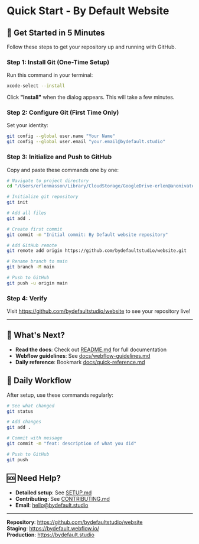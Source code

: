 # Quick Start - By Default Website

## 🚀 Get Started in 5 Minutes

Follow these steps to get your repository up and running with GitHub.

### Step 1: Install Git (One-Time Setup)

Run this command in your terminal:
```bash
xcode-select --install
```

Click **"Install"** when the dialog appears. This will take a few minutes.

### Step 2: Configure Git (First Time Only)

Set your identity:
```bash
git config --global user.name "Your Name"
git config --global user.email "your.email@bydefault.studio"
```

### Step 3: Initialize and Push to GitHub

Copy and paste these commands one by one:

```bash
# Navigate to project directory
cd "/Users/erlenmasson/Library/CloudStorage/GoogleDrive-erlen@anonivate.com/Shared drives/Studio/03 Branding/ByDefault/Website/Code"

# Initialize git repository
git init

# Add all files
git add .

# Create first commit
git commit -m "Initial commit: By Default website repository"

# Add GitHub remote
git remote add origin https://github.com/bydefaultstudio/website.git

# Rename branch to main
git branch -M main

# Push to GitHub
git push -u origin main
```

### Step 4: Verify

Visit https://github.com/bydefaultstudio/website to see your repository live!

---

## 📖 What's Next?

- **Read the docs**: Check out [README.md](README.md) for full documentation
- **Webflow guidelines**: See [docs/webflow-guidelines.md](docs/webflow-guidelines.md)
- **Daily reference**: Bookmark [docs/quick-reference.md](docs/quick-reference.md)

## 🔄 Daily Workflow

After setup, use these commands regularly:

```bash
# See what changed
git status

# Add changes
git add .

# Commit with message
git commit -m "feat: description of what you did"

# Push to GitHub
git push
```

## 🆘 Need Help?

- **Detailed setup**: See [SETUP.md](SETUP.md)
- **Contributing**: See [CONTRIBUTING.md](CONTRIBUTING.md)
- **Email**: hello@bydefault.studio

---

**Repository**: https://github.com/bydefaultstudio/website  
**Staging**: https://bydefault.webflow.io/  
**Production**: https://bydefault.studio

